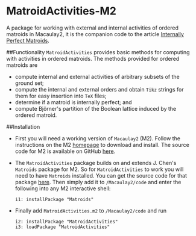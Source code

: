 # MatroidActivities-M2
A package for working with external and internal activities of ordered matroids in Macaulay2, it is the companion code to the article [Internally Perfect Matroids](https://arxiv.org/abs/1510.04532).

##Functionality
`MatroidActivities` provides basic methods for computing with activities in ordered matroids. The methods provided for ordered matroids are
* compute internal and external activities of arbitrary subsets of the ground set;
* compute the internal and external orders and obtain `Tikz` strings for them for easy insertion into `TeX` files; 
* determine if a matroid is internally perfect; and
* compute Björner's partition of the Boolean lattice induced by the ordered matroid.

##Installation
* First you will need a working version of `Macaulay2` (M2). Follow the instructions on the M2 [homepage](http://www.math.uiuc.edu/Macaulay2/) to download and install.
The source code for M2 is available on GitHub [here](https://github.com/Macaulay2/M2).

* The `MatroidActivities` package builds on and extends J. Chen's `Matroids` package for M2. So for `MatroidActivities` to work you will need to have `Matroids` installed. You can get the source code for that package [here](https://github.com/jchen419/Matroids-M2). Then simply add it to `/Macaulay2/code` and enter the following into any M2 interactive shell:

    ``i1: installPackage "Matroids"``
    
* Finally add `MatroidActivities.m2` to `/Macaulay2/code` and run
  
    ``i2: installPackage "MatroidActivities"``  
    ``i3: loadPackage "MatroidActivities"``
